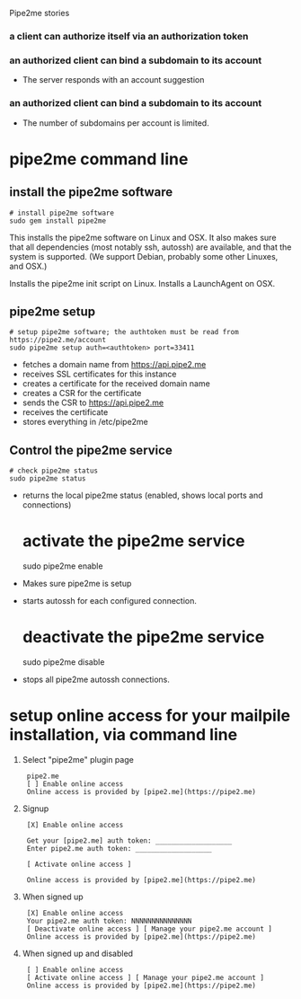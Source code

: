 Pipe2me stories

### a client can authorize itself via an authorization token

### an authorized client can bind a subdomain to its account 

- The server responds with an account suggestion

### an authorized client can bind a subdomain to its account 

- The number of subdomains per account is limited.

# pipe2me command line

## install the pipe2me software

    # install pipe2me software
    sudo gem install pipe2me

This installs the pipe2me software on Linux and OSX. 
It also makes sure that all dependencies (most notably ssh, autossh) are available, 
and that the system is supported. (We support Debian, probably some other Linuxes, and OSX.)

Installs the pipe2me init script on Linux. Installs a LaunchAgent on OSX.

## pipe2me setup

    # setup pipe2me software; the authtoken must be read from https://pipe2.me/account
    sudo pipe2me setup auth=<authtoken> port=33411

- fetches a domain name from https://api.pipe2.me 
- receives SSL certificates for this instance
- creates a certificate for the received domain name
- creates a CSR for the certificate
- sends the CSR to https://api.pipe2.me 
- receives the certificate
- stores everything in /etc/pipe2me

## Control the pipe2me service

    # check pipe2me status
    sudo pipe2me status
    
- returns the local pipe2me status (enabled, shows local ports and connections)

    # activate the pipe2me service
    sudo pipe2me enable

- Makes sure pipe2me is setup
- starts autossh for each configured connection.

    # deactivate the pipe2me service
    sudo pipe2me disable

- stops all pipe2me autossh connections.

# setup online access for your mailpile installation, via command line

1. Select "pipe2me" plugin page

        pipe2.me
        [ ] Enable online access
        Online access is provided by [pipe2.me](https://pipe2.me)
    
1. Signup

        [X] Enable online access

        Get your [pipe2.me] auth token: ___________________
        Enter pipe2.me auth token: ___________________
    
        [ Activate online access ]

        Online access is provided by [pipe2.me](https://pipe2.me)
    
1. When signed up

        [X] Enable online access
        Your pipe2.me auth token: NNNNNNNNNNNNNNN
        [ Deactivate online access ] [ Manage your pipe2.me account ]
        Online access is provided by [pipe2.me](https://pipe2.me)
    
1. When signed up and disabled

        [ ] Enable online access
        [ Activate online access ] [ Manage your pipe2.me account ]
        Online access is provided by [pipe2.me](https://pipe2.me)

    
